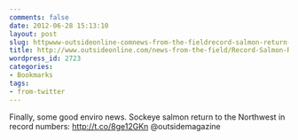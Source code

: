 ```yaml
---
comments: false
date: 2012-06-28 15:13:10
layout: post
slug: httpwww-outsideonline-comnews-from-the-fieldrecord-salmon-return-in-northwest-20120628-html
title: http://www.outsideonline.com/news-from-the-field/Record-Salmon-Return-in-Northwest-20120628.html
wordpress_id: 2723
categories:
- Bookmarks
tags:
- from-twitter
---
```


Finally, some good enviro news. Sockeye salmon return to the Northwest in record numbers: http://t.co/8ge12GKn @outsidemagazine
